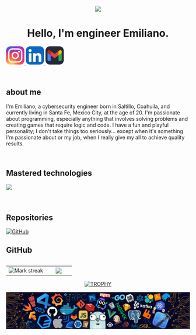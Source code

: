 <p align="center">
  <img src="https://github.com/thompsonemerson/thompsonemerson/raw/master/cover-thompson.png" height="200"/>
</p>
<h1 align="center">Hello, I'm engineer Emiliano.</h1> 

<p align="left">
<a href="https://www.instagram.com/emilian_of/">
  <img src="assets/Instagram.svg" alt="Instagram" width="50"/>
</a>
<a href="https://www.linkedin.com/in/emiliano-hern%C3%A1ndez-478bab381/">
  <img src="assets/LinkedIn.svg" alt="LinkedIn" width="50"/>
</a>
</a>
<a href="mailto:eh8434573@gmail.com">
  <img src="assets/Gmail-Dark.svg" alt="Gmail" width="50"/>
</a>
</p>

<br>
<h2>about me</h2>

<p align="left">
I'm Emiliano, a cybersecurity engineer born in Saltillo, Coahuila, and currently living in Santa Fe, Mexico City, at the age of 20.
I'm passionate about programming, especially anything that involves solving problems and creating games that require logic and code.
I have a fun and playful personality; I don't take things too seriously... except when it's something I'm passionate about or my job, when I really give my all to achieve quality results.
  </p>
<br>

<h2 >Mastered technologies</h2>
<p align="left">
  <a href="https://skillicons.dev">
    <img src="https://skillicons.dev/icons?i=c,cs,cpp,java,php,py,dotnet,css,html,js,nodejs,mysql,git,github,docker,vscode,bash,linux,ai,ps&perline=12" />
  </a>
</p>
<br>
<div id="proyectos">
<h2 >Repositories</h2>
<a href="https://github.com/usuario/repositorio" target="_blank">
  <img src="https://img.shields.io/badge/GitHub-Visitar%20Repo-181717?style=for-the-badge&logo=github" alt="GitHub">
</a>

<h2>GitHub</h2>
<p align="center">
<table align="left">
<tr border="none">
<td width="60%" align="center">

  <img  title="🔥 Get streak stats for your profile at git.io/streak-stats" alt="Mark streak" src="https://github-readme-streak-stats.herokuapp.com/?user=unsimpledev&theme=dark&hide_border=false" /> 
</td>

<td width="40%" align="center">

  <img  align="center"  src="https://github-readme-stats.anuraghazra1.vercel.app/api/top-langs/?username=Emiliano-HN&theme=dark&hide_border=false&no-bg=true&no-frame=true&langs_count=10"/>

  </td>
</tr>
</table>

<div align=center>
  <a href="https://github.com/ryo-ma/github-profile-trophy" title="Go to Source">
      <img align="center" width=84% src="https://github-profile-trophy.vercel.app/?username=Emiliano-HN&theme=radical&row=1&column=7&margin-h=15&margin-w=5&no-bg=true" alt="TROPHY" />
    </a>
</div>

</p>        

![footer](https://github.com/GovindSingh9447/GovindSingh9447/blob/main/WEBP/footer.webp)
